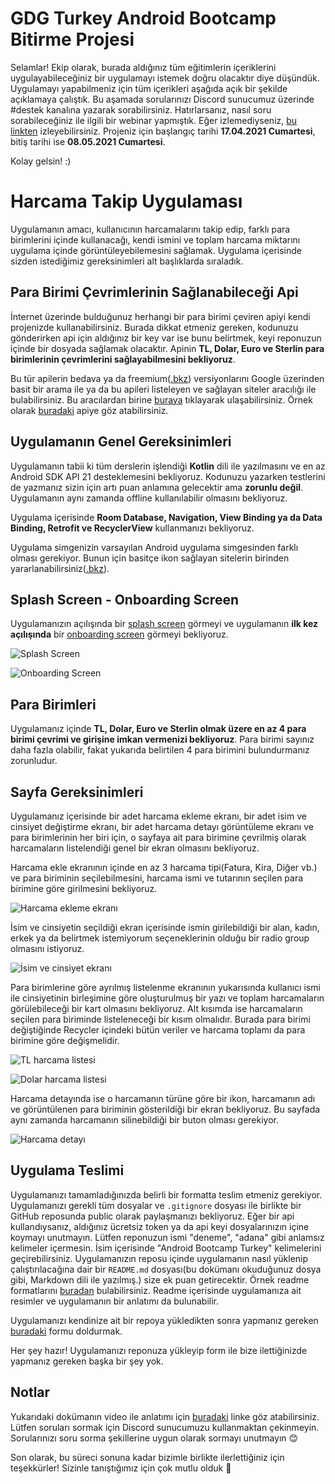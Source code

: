 # GDG Turkey Android Bootcamp Bitirme Projesi

Selamlar! Ekip olarak, burada aldığınız tüm eğitimlerin içeriklerini uygulayabileceğiniz bir uygulamayı istemek doğru olacaktır diye düşündük. Uygulamayı yapabilmeniz için tüm içerikleri aşağıda açık bir şekilde açıklamaya çalıştık. Bu aşamada sorularınızı Discord sunucumuz üzerinde #destek kanalına yazarak sorabilirsiniz. Hatırlarsanız, nasıl soru sorabileceğiniz ile ilgili bir webinar yapmıştık. Eğer izlemediyseniz, [bu linkten](https://www.youtube.com/watch?v=XzOtgHwH70U) izleyebilirsiniz.
Projeniz için başlangıç tarihi **17.04.2021 Cumartesi**, bitiş tarihi ise **08.05.2021 Cumartesi**.

Kolay gelsin! :)

# Harcama Takip Uygulaması

Uygulamanın amacı, kullanıcının harcamalarını takip edip, farklı para birimlerini içinde kullanacağı, kendi ismini ve toplam harcama miktarını uygulama içinde görüntüleyebilemesini sağlamak. Uygulama içerisinde sizden istediğimiz gereksinimleri alt başlıklarda sıraladık.

## Para Birimi Çevrimlerinin Sağlanabileceği Api

İnternet üzerinde bulduğunuz herhangi bir para birimi çeviren apiyi kendi projenizde kullanabilirsiniz. Burada dikkat etmeniz gereken, kodunuzu gönderirken api için aldığınız bir key var ise bunu belirtmek, keyi reponuzun içinde bir dosyada sağlamak olacaktır. Apinin **TL, Dolar, Euro ve Sterlin para birimlerinin çevrimlerini sağlayabilmesini bekliyoruz**.

Bu tür apilerin bedava ya da freemium([.bkz](https://tr.wikipedia.org/wiki/Freemium)) versiyonlarını Google üzerinden basit bir arama ile ya da bu apileri listeleyen ve sağlayan siteler aracılığı ile bulabilirsiniz. Bu aracılardan birine [buraya](https://rapidapi.com/marketplace) tıklayarak ulaşabilirsiniz. Örnek olarak [buradaki](https://www.currencyconverterapi.com/docs) apiye göz atabilirsiniz.

## Uygulamanın Genel Gereksinimleri

Uygulamanın tabii ki tüm derslerin işlendiği **Kotlin** dili ile yazılmasını ve en az Android SDK API 21 desteklemesini bekliyoruz. Kodunuzu yazarken testlerini de yazmanız sizin için artı puan anlamına gelecektir ama **zorunlu değil**. Uygulamanın aynı zamanda offline kullanılabilir olmasını bekliyoruz.

Uygulama içerisinde **Room Database, Navigation, View Binding ya da Data Binding, Retrofit ve RecyclerView** kullanmanızı bekliyoruz.

Uygulama simgenizin varsayılan Android uygulama simgesinden farklı olması gerekiyor. Bunun için basitçe ikon sağlayan sitelerin birinden yararlanabilirsiniz([.bkz](https://www.flaticon.com/)).

## Splash Screen - Onboarding Screen

Uygulamanızın açılışında bir [splash screen](https://www.geeksforgeeks.org/android-creating-a-splash-screen/) görmeyi ve uygulamanın **ilk kez açılışında** bir [onboarding screen](https://material.io/design/communication/onboarding.html) görmeyi bekliyoruz.

![Splash Screen](https://lh3.googleusercontent.com/cB1zZlmXO0em1SxPBMpP5SU-gjnJSrQ9LdB7_2xA3V6Eg29cxLZAod_FQIW-7IQVlS1QAcSACa5Qct5bCWFrncQv_nXs6Sj_1xDuYVCAz6XQ2-ym7svQlZLZBax1hjQ1ITUlBsPde8d3t2t0kKh_gPux6_tfn5ZV2gMlu-vYRRGPC4ryM2wvT-98AAKS897Mc7oi9Qr_MUY0-jYrv2RiExusqs31jskyTaUbWD2X_XkbRQmRKiR7l87LMObgxOkQynV13dQgQJ3J3zgtc5f593jIzWAQyb1XLg98aYhPG_D92XIznkuH0t1YmJbSNTGhy8kATJk1rm5gWZyTCpR6xQ_9UCjOmC9WUo4Hyhpra2DjTKZbPKdIJNwk1V59KiJtBQu7IBS5TKZr6KwvhsPZpDg5qg2DQ7SjszmlyUm0U0hh5DwyZItBRqx0LKfp3aalr_fwE-706Qmy6HYXkiZicKCHf73eALSJKgpKeOXFw4vpiG1ufV4ToDNeOg7-RxTqCFcigdz5iRRaqyTm_Kh-GGhSvI3B3UnfL3EjSggQ_okd1EWxNWfp6lfTKNEfIA1Km424_Fx1kpnOZNAPIii03LQcrsjfzlpAbwqyWucneEPx0O5Z-TB0545QlCyps2svvaVHkUKV2dBPMQ-tbjjFX9Y7MNKRIrjz_kF2UyVkIBUM6_QaY-LJmjlVCg3OeLPBHpsQmiFDrfr99Hk5XVEZHHXl=w464-h952-no)

![Onboarding Screen](https://lh3.googleusercontent.com/pw/ACtC-3fajqS2wfjTzVo04QXb1XxwAsWX_gh2pSB_Xze2eEZFT-QngGGEluuooaHDcRSGo2dLXWCTmriybwamxihxG9T-KigSl6wgT5ZKNu3Y4_ocxz0yxZgr5uGgFx0I-jiBN2CNPUw4wtgUJ9IQYo6nc0N_=w464-h952-no)

## Para Birimleri

Uygulamanız içinde **TL, Dolar, Euro ve Sterlin olmak üzere en az 4 para birimi çevrimi ve girişine imkan vermenizi bekliyoruz**. Para birimi sayınız daha fazla olabilir, fakat yukarıda belirtilen 4 para birimini bulundurmanız zorunludur.

## Sayfa Gereksinimleri

Uygulamanız içerisinde bir adet harcama ekleme ekranı, bir adet isim ve cinsiyet değiştirme ekranı, bir adet harcama detayı görüntüleme ekranı ve para birimlerinin her biri için, o sayfaya ait para birimine çevrilmiş olarak harcamaların listelendiği genel bir ekran olmasını bekliyoruz.

Harcama ekle ekranının içinde en az 3 harcama tipi(Fatura, Kira, Diğer vb.) ve para biriminin seçilebilmesini, harcama ismi ve tutarının seçilen para birimine göre girilmesini bekliyoruz.

![Harcama ekleme ekranı](https://lh3.googleusercontent.com/pw/ACtC-3fyfWj76QN8UEdNsxMy48M1qZmquz-3_EWTISPDV9M-fcLCT6cOLVn_ngsyJR0zqh18zkwxnRzLRTQrPqjWVXCMPYx4xb020W11i6g5KZLs0Bu_kG8FuC1M4Yq2HBwD0Vclz-2P8BKAgAO5vNVsOKsV=w464-h952-no?authuser=0)

İsim ve cinsiyetin seçildiği ekran içerisinde ismin girilebildiği bir alan, kadın, erkek ya da belirtmek istemiyorum seçeneklerinin olduğu bir radio group olmasını istiyoruz.

![İsim ve cinsiyet ekranı](https://lh3.googleusercontent.com/pw/ACtC-3f3Pl8IpopEZcAnPtDtJnjEmmNOdGZu_E6S9DBSl5ZrtDsPbYSEqSE0y_ou6wzINZ9z140GvfysCAtEKPADftA6co7USg9jaIqNMfLzSBf_LmxtPCuifvN3VF8M0mCp2A2C26Q2g7jqoxsmpHPNIbw8=w464-h952-no?authuser=0)

Para birimlerine göre ayrılmış listelenme ekranının yukarısında kullanıcı ismi ile cinsiyetinin birleşimine göre oluşturulmuş bir yazı ve toplam harcamaların görülebileceği bir kart olmasını bekliyoruz. Alt kısımda ise harcamaların seçilen para biriminde listeleneceği bir kısım olmalıdır. Burada para birimi değiştiğinde Recycler içindeki bütün veriler ve harcama toplamı da para birimine göre değişmelidir.

![TL harcama listesi](https://lh3.googleusercontent.com/pw/ACtC-3d2bNbZUluUqB5QqeRAZCVqwTT-tyVwUl1bIvctbx5F8Nt5KpPgp-akgrQCCW8_97DWKY_mo3g6tKCNXzotmSj8ugNhKldgv8_AQ5jjlGbdRe6QIBOxwZUsiTEw7JxPE-OIWIGjvrUvQjSi6krENwS_=w491-h1009-no?authuser=0)

![Dolar harcama listesi](https://lh3.googleusercontent.com/pw/ACtC-3c0pQQiIQv6519nRUvZvS4w1ZNRPiDbAdnN5PHACWMU-BbprLix2eeaBmpQVMWQVl1KqBiflWLvn2siYwYSAIK_ILxlWI6fXPRB-aDHuHde3noPaAY6ipC7CUT2-8j_dQTMyCxfko5D7D_06-vSM_Ws=w491-h1009-no?authuser=0)

Harcama detayında ise o harcamanın türüne göre bir ikon, harcamanın adı ve görüntülenen para biriminin gösterildiği bir ekran bekliyoruz. Bu sayfada aynı zamanda harcamanın silinebildiği bir buton olması gerekiyor.

![Harcama detayı](https://lh3.googleusercontent.com/pw/ACtC-3fTha6VXyaLHStb06OaJR_liQKlDUKSkN4en-2_SWCgNmVu1wYcGzqk1_4-T-JzNhWi72--1ILVsxrWlcwTH5YAI44nwonkaed8Di38kogEAjdeMJCYZRQ3gM5ItrXHSbnbJb5Oamgs24pH6fBFjgT8=w491-h1009-no?authuser=0)

## Uygulama Teslimi

Uygulamanızı tamamladığınızda belirli bir formatta teslim etmeniz gerekiyor.
Uygulamanızı gerekli tüm dosyalar ve `.gitignore` dosyası ile birlikte bir GitHub reposunda public olarak paylaşmanızı bekliyoruz. Eğer bir api kullandıysanız, aldığınız ücretsiz token ya da api keyi dosyalarınızın içine koymayı unutmayın. Lütfen reponuzun ismi "deneme", "adana" gibi anlamsız kelimeler içermesin. İsim içerisinde "Android Bootcamp Turkey" kelimelerini geçirebilirsiniz. Uygulamanızın reposu içinde uygulamanın nasıl yüklenip çalıştırılacağına dair bir `README.md` dosyası(bu dokümanı okuduğunuz dosya gibi, Markdown dili ile yazılmış.) size ek puan getirecektir. Örnek readme formatlarını [buradan](https://github.com/matiassingers/awesome-readme) bulabilirsiniz. Readme içerisinde uygulamanıza ait resimler ve uygulamanın bir anlatımı da bulunabilir.

Uygulamanızı kendinize ait bir repoya yükledikten sonra yapmanız gereken [buradaki](https://forms.gle/GALfAEQeg7WSXdWA7) formu doldurmak.

Her şey hazır! Uygulamanızı reponuza yükleyip form ile bize ilettiğinizde yapmanız gereken başka bir şey yok.

## Notlar

Yukarıdaki dokümanın video ile anlatımı için [buradaki](https://www.youtube.com/watch?v=5_pkeUdSNIE&t=4429s) linke göz atabilirsiniz.
Lütfen soruları sormak için Discord sunucumuzu kullanmaktan çekinmeyin. Sorularınızı soru sorma şekillerine uygun olarak sormayı unutmayın 😊

Son olarak, bu süreci sonuna kadar bizimle birlikte ilerlettiğiniz için teşekkürler! Sizinle tanıştığımız için çok mutlu olduk 🥳
